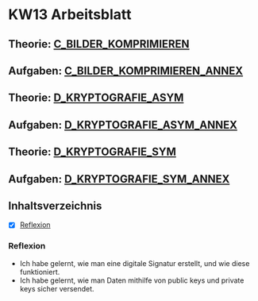 # KW13 Arbeitsblatt

## Theorie: [C_BILDER_KOMPRIMIEREN](./C_BILDER_KOMPRIMIEREN.pdf)
## Aufgaben: [C_BILDER_KOMPRIMIEREN_ANNEX](./C_BILDER_KOMPRIMIEREN_ANNEX.pdf)

## Theorie: [D_KRYPTOGRAFIE_ASYM](./D_KRYPTOGRAFIE_ASYM.pdf)
## Aufgaben: [D_KRYPTOGRAFIE_ASYM_ANNEX](./D_KRYPTOGRAFIE_ASYM_ANNEX.pdf)

## Theorie: [D_KRYPTOGRAFIE_SYM](./D_KRYPTOGRAFIE_SYM.pdf)
## Aufgaben: [D_KRYPTOGRAFIE_SYM_ANNEX](./D_KRYPTOGRAFIE_SYM_ANNEX.pdf)

## Inhaltsverzeichnis
- [X] [Reflexion](#Reflexion)


### Reflexion
- Ich habe gelernt, wie man eine digitale Signatur erstellt, und wie diese funktioniert.
- Ich habe gelernt, wie man Daten mithilfe von public keys und private keys sicher versendet.